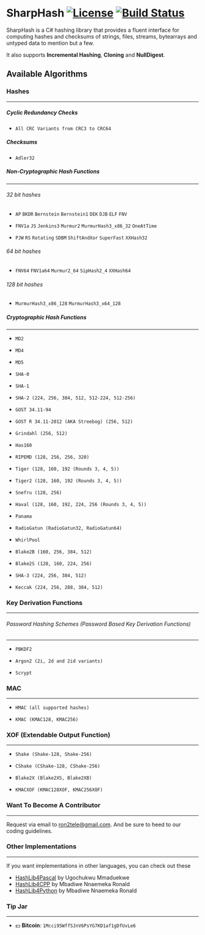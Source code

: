 SharpHash [![License](http://img.shields.io/badge/license-MPL2-blue.svg)](https://github.com/Ron4fun/HashLib4CSharp/blob/master/LICENSE) [![Build Status](https://travis-ci.org/Ron4fun/SharpHash.svg?branch=master)](https://travis-ci.org/Ron4fun/SharpHash)
====

SharpHash is a C# hashing library that provides a fluent interface for computing hashes and checksums of strings, files, streams, bytearrays and untyped data to mention but a few.

It also supports **Incremental Hashing**, **Cloning** and **NullDigest**.

Available Algorithms
----------------------------------------

 ### Hashes
----------------------------------------
##### Cyclic Redundancy Checks

* `All CRC Variants from CRC3 to CRC64` 

##### Checksums

* `Adler32`

##### Non-Cryptographic Hash Functions 
----------------------------------------

###### 32 bit hashes

* `AP` `BKDR` `Bernstein` `Bernstein1` `DEK` `DJB` `ELF` `FNV` 

* `FNV1a` `JS` `Jenkins3` `Murmur2` `MurmurHash3_x86_32` `OneAtTime`

*  `PJW` `RS` `Rotating` `SDBM` `ShiftAndXor` `SuperFast` `XXHash32`

###### 64 bit hashes

* `FNV64` `FNV1a64` `Murmur2_64` `SipHash2_4` `XXHash64`

###### 128 bit hashes

* `MurmurHash3_x86_128` `MurmurHash3_x64_128` 

##### Cryptographic Hash Functions 
----------------------------------------

 * `MD2`

 * `MD4`

 * `MD5`

 * `SHA-0`

 * `SHA-1`

 * `SHA-2 (224, 256, 384, 512, 512-224, 512-256)`

 * `GOST 34.11-94`

 * `GOST R 34.11-2012 (AKA Streebog) (256, 512)`
 
 * `Grindahl (256, 512)`
 
 * `Has160`

 * `RIPEMD (128, 256, 256, 320)`

 * `Tiger (128, 160, 192 (Rounds 3, 4, 5))` 

 * `Tiger2 (128, 160, 192 (Rounds 3, 4, 5))` 
 
 * `Snefru (128, 256)`
 
 * `Haval (128, 160, 192, 224, 256 (Rounds 3, 4, 5))`
 
 * `Panama`
 
 * `RadioGatun (RadioGatun32, RadioGatun64)`

 * `WhirlPool`

 * `Blake2B (160, 256, 384, 512)`
 
 * `Blake2S (128, 160, 224, 256)`

 * `SHA-3 (224, 256, 384, 512)`
 
 * `Keccak (224, 256, 288, 384, 512)`

### Key Derivation Functions
----------------------------------------

###### Password Hashing Schemes (Password Based Key Derivation Functions)

----------------------------------------

* `PBKDF2`
 
* `Argon2 (2i, 2d and 2id variants)`

* `Scrypt`

### MAC
----------------------------------------

* `HMAC (all supported hashes)`

* `KMAC (KMAC128, KMAC256)`

### XOF (Extendable Output Function)
----------------------------------------

* `Shake (Shake-128, Shake-256)`

* `CShake (CShake-128, CShake-256)`

* `Blake2X (Blake2XS, Blake2XB)`

* `KMACXOF (KMAC128XOF, KMAC256XOF)`

### Want To Become A Contributor
----------------------------------------
Request via email to [ron2tele@gmail.com](ron2tele@gmail.com). And be sure to heed to our coding guidelines.

### Other Implementations
----------------------------------------

If you want implementations in other languages, you can check out these

* [HashLib4Pascal](https://github.com/Xor-el/HashLib4Pascal) by Ugochukwu Mmaduekwe
* [HashLib4CPP](https://github.com/ron4fun/HashLib4CPP) by Mbadiwe Nnaemeka Ronald
* [HashLib4Python](https://github.com/ron4fun/HashLib4Python) by Mbadiwe Nnaemeka Ronald

### Tip Jar
----------------------------------------

* :dollar: **Bitcoin**: `1Mcci95WffSJnV6PsYG7KD1af1gDfUvLe6`